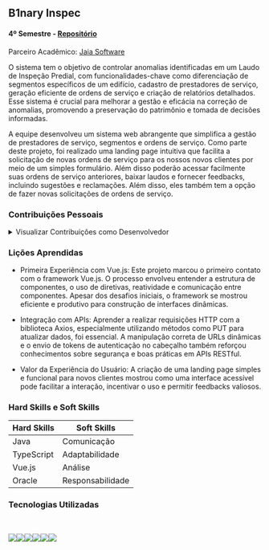 ## B1nary Inspec

#### 4º Semestre - [Repositório](https://github.com/B1nary-Devs/JAIA-SOFTWARE)

Parceiro Acadêmico: [Jaia Software](https://www.jaia.software/)

O sistema tem o objetivo de controlar anomalias identificadas em um Laudo de Inspeção Predial, com funcionalidades-chave como diferenciação de segmentos específicos de um edifício, cadastro de prestadores de serviço, geração eficiente de ordens de serviço e criação de relatórios detalhados. Esse sistema é crucial para melhorar a gestão e eficácia na correção de anomalias, promovendo a preservação do patrimônio e tomada de decisões informadas.

A equipe desenvolveu um sistema web abrangente que simplifica a gestão de prestadores de serviço, segmentos e ordens de serviço. Como parte deste projeto, foi realizado uma landing page intuitiva que facilita a solicitação de novas ordens de serviço para os nossos novos clientes por meio de um simples formulário. Além disso poderão acessar facilmente suas ordens de serviço anteriores, baixar laudos e fornecer feedbacks, incluindo sugestões e reclamações. Além disso, eles também tem a opção de fazer novas solicitações de ordens de serviço. <br>

### Contribuições Pessoais

<details>

<summary> Visualizar Contribuições como Desenvolvedor </summary> 

<img width="476" alt="image" src="https://github.com/user-attachments/assets/a86190e1-ce18-4f2e-b2cf-f0667b7d46d1">

O código apresentado é uma função assíncrona chamada salvarAlteracoes, que tem como objetivo atualizar os dados de uma ordem de serviço. Dentro do try, o código busca executar uma operação. Caso algo dê errado durante a execução, o erro será capturado no bloco catch, permitindo que haja tratamento do erro e evite que a aplicação quebre. 

A função faz uma requisição HTTP do tipo PUT utilizando a biblioteca axios para enviar dados para o servidor. O objetivo é atualizar uma ordem de serviço no backend. A URL da requisição é dinâmica, incluindo o idOrdem.value que é o identificador da ordem de serviço a ser editada.

O corpo da requisição contém os dados a serem atualizados e o cabeçalho da requisição inclui um token de autorização no formato Bearer ${token}, que é utilizado para autenticar a requisição no servidor. 
<br>

</details>

### Lições Aprendidas

- Primeira Experiência com Vue.js: Este projeto marcou o primeiro contato com o framework Vue.js. O processo envolveu entender a estrutura de componentes, o uso de diretivas, reatividade e comunicação entre componentes. Apesar dos desafios iniciais, o framework se mostrou eficiente e produtivo para construção de interfaces dinâmicas.

- Integração com APIs: Aprender a realizar requisições HTTP com a biblioteca Axios, especialmente utilizando métodos como PUT para atualizar dados, foi essencial. A manipulação correta de URLs dinâmicas e o envio de tokens de autenticação no cabeçalho também reforçou conhecimentos sobre segurança e boas práticas em APIs RESTful.

- Valor da Experiência do Usuário: A criação de uma landing page simples e funcional para novos clientes mostrou como uma interface acessível pode facilitar a interação, incentivar o uso e permitir feedbacks valiosos.

### Hard Skills e Soft Skills

<table>
      <thead>
        <th>Hard Skills</th>
        <th>Soft Skills</th>
      </thead>
      <tbody>
        <tr>
         <td>Java</td>
         <td>Comunicação</td>
        </tr>
        <tr>
         <td>TypeScript</td>
         <td>Adaptabilidade</td>
        </tr>
        <tr>
         <td>Vue.js</td>
         <td>Análise</td>
        </tr>
        <tr>
         <td>Oracle</td>
         <td>Responsabilidade</td>
        </tr>   
      </tbody>
</table>

### Tecnologias Utilizadas

<br>

<img src="https://img.shields.io/badge/TypeScript-3178C6?style=for-the-badge&logo=typescript&logoColor=white" target="_blank"><img src="https://img.shields.io/badge/Vue.js-35495E?style=for-the-badge&logo=vuedotjs&logoColor=4FC08D"><img src="https://img.shields.io/badge/axios.js-854195?style=for-the-badge&logo=axios&logoColor=5A29E4"><img src="https://img.shields.io/badge/Spring-6DB33F?style=for-the-badge&logo=spring&logoColor=white"><img src="https://img.shields.io/badge/CSS3-1572B6?style=for-the-badge&logo=css3&logoColor=white" target="_blank"><img src="https://img.shields.io/badge/Oracle-F80000?style=for-the-badge&logo=Oracle&logoColor=white">
